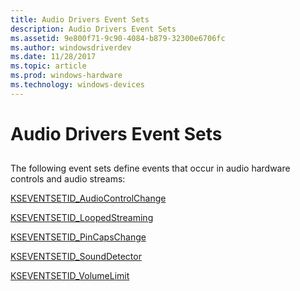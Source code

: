 ```yaml
---
title: Audio Drivers Event Sets
description: Audio Drivers Event Sets
ms.assetid: 9e800f71-9c90-4084-b879-32300e6706fc
ms.author: windowsdriverdev
ms.date: 11/28/2017
ms.topic: article
ms.prod: windows-hardware
ms.technology: windows-devices
---
```


# Audio Drivers Event Sets


## <span id="ddk_audio_drivers_event_sets_ks"></span><span id="DDK_AUDIO_DRIVERS_EVENT_SETS_KS"></span>


The following event sets define events that occur in audio hardware controls and audio streams:

[KSEVENTSETID\_AudioControlChange](kseventsetid-audiocontrolchange.md)

[KSEVENTSETID\_LoopedStreaming](kseventsetid-loopedstreaming.md)

[KSEVENTSETID\_PinCapsChange](kseventsetid-pincapschange.md)

[KSEVENTSETID\_SoundDetector](kseventsetid-sounddetector.md)

[KSEVENTSETID\_VolumeLimit](kseventsetid-volumelimit.md)

 

 





